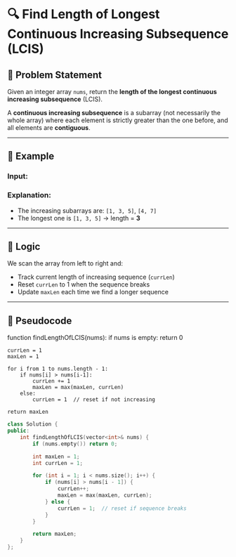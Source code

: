 # 🔍 Find Length of Longest Continuous Increasing Subsequence (LCIS)

## 📌 Problem Statement

Given an integer array `nums`, return the **length of the longest continuous increasing subsequence** (LCIS).

A **continuous increasing subsequence** is a subarray (not necessarily the whole array) where each element is strictly greater than the one before, and all elements are **contiguous**.

---

## 🧪 Example

### Input:


### Explanation:
- The increasing subarrays are: `[1, 3, 5]`, `[4, 7]`
- The longest one is `[1, 3, 5]` → length = **3**

---

## 🧠 Logic

We scan the array from left to right and:
- Track current length of increasing sequence (`currLen`)
- Reset `currLen` to 1 when the sequence breaks
- Update `maxLen` each time we find a longer sequence

---

## 🔁 Pseudocode


function findLengthOfLCIS(nums):
    if nums is empty:
        return 0

    currLen = 1
    maxLen = 1

    for i from 1 to nums.length - 1:
        if nums[i] > nums[i-1]:
            currLen += 1
            maxLen = max(maxLen, currLen)
        else:
            currLen = 1  // reset if not increasing

    return maxLen

```cpp
class Solution {
public:
    int findLengthOfLCIS(vector<int>& nums) {
        if (nums.empty()) return 0;

        int maxLen = 1;
        int currLen = 1;

        for (int i = 1; i < nums.size(); i++) {
            if (nums[i] > nums[i - 1]) {
                currLen++;
                maxLen = max(maxLen, currLen);
            } else {
                currLen = 1;  // reset if sequence breaks
            }
        }

        return maxLen;
    }
};
